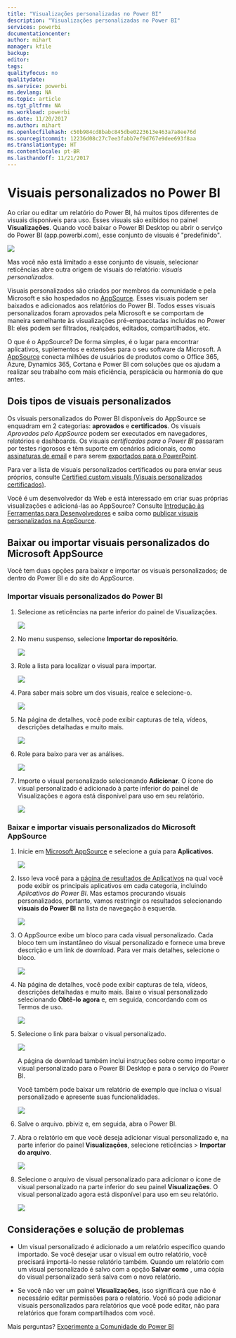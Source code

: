 ```yaml
---
title: "Visualizações personalizadas no Power BI"
description: "Visualizações personalizadas no Power BI"
services: powerbi
documentationcenter: 
author: mihart
manager: kfile
backup: 
editor: 
tags: 
qualityfocus: no
qualitydate: 
ms.service: powerbi
ms.devlang: NA
ms.topic: article
ms.tgt_pltfrm: NA
ms.workload: powerbi
ms.date: 11/20/2017
ms.author: mihart
ms.openlocfilehash: c50b984cd8babc845dbe0223613e463a7a8ee76d
ms.sourcegitcommit: 12236d08c27c7ee3fabb7ef9d767e9dee693f8aa
ms.translationtype: HT
ms.contentlocale: pt-BR
ms.lasthandoff: 11/21/2017
---
```

# <a name="custom-visuals-in-power-bi"></a>Visuais personalizados no Power BI
Ao criar ou editar um relatório do Power BI, há muitos tipos diferentes de visuais disponíveis para uso. Esses visuais são exibidos no painel **Visualizações**. Quando você baixar o Power BI Desktop ou abrir o serviço do Power BI (app.powerbi.com), esse conjunto de visuais é "predefinido". 

![](media/power-bi-custom-visuals/power-bi-visualizations.png)

Mas você não está limitado a esse conjunto de visuais, selecionar reticências abre outra origem de visuais do relatório: *visuais personalizados*.

Visuais personalizados são criados por membros da comunidade e pela Microsoft e são hospedados no [AppSource](https://appsource.microsoft.com/marketplace/apps?product=power-bi-visuals). Esses visuais podem ser baixados e adicionados aos relatórios do Power BI. Todos esses visuais personalizados foram aprovados pela Microsoft e se comportam de maneira semelhante às visualizações pré-empacotadas incluídas no Power BI: eles podem ser filtrados, realçados, editados, compartilhados, etc. 

O que é o AppSource? De forma simples, é o lugar para encontrar aplicativos, suplementos e extensões para o seu software da Microsoft. A [AppSource](https://appsource.microsoft.com) conecta milhões de usuários de produtos como o Office 365, Azure, Dynamics 365, Cortana e Power BI com soluções que os ajudam a realizar seu trabalho com mais eficiência, perspicácia ou harmonia do que antes.

## <a name="two-types-of-custom-visuals"></a>Dois tipos de visuais personalizados

Os visuais personalizados do Power BI disponíveis do AppSource se enquadram em 2 categorias: **aprovados** e **certificados**. Os visuais *Aprovados pelo AppSource* podem ser executados em navegadores, relatórios e dashboards.  Os visuais *certificados para o Power BI* passaram por testes rigorosos e têm suporte em cenários adicionais, como [assinaturas de email](service-report-subscribe.md) e para serem [exportados para o PowerPoint](service-publish-to-powerpoint.md).

Para ver a lista de visuais personalizados certificados ou para enviar seus próprios, consulte [Certified custom visuals (Visuais personalizados certificados)](power-bi-custom-visuals-certified.md).

Você é um desenvolvedor da Web e está interessado em criar suas próprias visualizações e adicioná-las ao AppSource?  Consulte [Introdução às Ferramentas para Desenvolvedores](service-custom-visuals-getting-started-with-developer-tools.md) e saiba como [publicar visuais personalizados na AppSource](https://appsource.microsoft.com/marketplace/apps?product=power-bi-visuals).

## <a name="download-or-import-custom-visuals-from-microsoft-appsource"></a>Baixar ou importar visuais personalizados do Microsoft AppSource
Você tem duas opções para baixar e importar os visuais personalizados; de dentro do Power BI e do site do AppSource. 

###    <a name="import-custom-visuals-from-within-power-bi"></a>Importar visuais personalizados do Power BI
1. Selecione as reticências na parte inferior do painel de Visualizações. 

    ![](media/power-bi-custom-visuals/power-bi-visualizations2.png)

2. No menu suspenso, selecione **Importar do repositório**.

    ![](media/power-bi-custom-visuals/power-bi-custom-visual-import.png)

3. Role a lista para localizar o visual para importar. 

    ![](media/power-bi-custom-visuals/power-bi-import-visual.png)

4.  Para saber mais sobre um dos visuais, realce e selecione-o.

    ![](media/power-bi-custom-visuals/power-bi-select.png)

5.  Na página de detalhes, você pode exibir capturas de tela, vídeos, descrições detalhadas e muito mais. 

    ![](media/power-bi-custom-visuals/power-bi-synoptic.png)

6. Role para baixo para ver as análises.

    ![](media/power-bi-custom-visuals/power-bi-reviews.png)

7.    Importe o visual personalizado selecionando **Adicionar**. O ícone do visual personalizado é adicionado à parte inferior do painel de Visualizações e agora está disponível para uso em seu relatório.

       ![](media/power-bi-custom-visuals/power-bi-custom-visual-imported.png)


###    <a name="download-and-import-custom-visuals-from-microsoft-appsource"></a>Baixar e importar visuais personalizados do Microsoft AppSource

1. Inicie em [Microsoft AppSource](https://appsource.microsoft.com) e selecione a guia para **Aplicativos**. 

    ![](media/power-bi-custom-visuals/power-bi-appsource-apps.png)

2. Isso leva você para a [página de resultados de Aplicativos](https://appsource.microsoft.com/en-us/marketplace/apps) na qual você pode exibir os principais aplicativos em cada categoria, incluindo *Aplicativos do Power BI*. Mas estamos procurando visuais personalizados, portanto, vamos restringir os resultados selecionando **visuais do Power BI** na lista de navegação à esquerda.

    ![](media/power-bi-custom-visuals/power-bi-appsource-visuals.png)

3. O AppSource exibe um bloco para cada visual personalizado.  Cada bloco tem um instantâneo do visual personalizado e fornece uma breve descrição e um link de download. Para ver mais detalhes, selecione o bloco. 

    ![](media/power-bi-custom-visuals/powerbi-custom-select-visual.png)

4. Na página de detalhes, você pode exibir capturas de tela, vídeos, descrições detalhadas e muito mais. Baixe o visual personalizado selecionando **Obtê-lo agora** e, em seguida, concordando com os Termos de uso. 

    ![](media/power-bi-custom-visuals/power-bi-appsource-get.png)

5. Selecione o link para baixar o visual personalizado.

    ![](media/power-bi-custom-visuals/powerbi-custom-download.png)

    A página de download também inclui instruções sobre como importar o visual personalizado para o Power BI Desktop e para o serviço do Power BI.

    Você também pode baixar um relatório de exemplo que inclua o visual personalizado e apresente suas funcionalidades.

    ![](media/power-bi-custom-visuals/powerbi-custom-try-sample.png)

6. Salve o arquivo. pbiviz e, em seguida, abra o Power BI.    
7. Abra o relatório em que você deseja adicionar visual personalizado e, na parte inferior do painel **Visualizações**, selecione reticências > **Importar do arquivo**.  

      ![](media/power-bi-custom-visuals/power-bi-custom-visual-import-from-file.png)

8. Selecione o arquivo de visual personalizado para adicionar o ícone de visual personalizado na parte inferior do seu painel **Visualizações**. O visual personalizado agora está disponível para uso em seu relatório.

    ![](media/power-bi-custom-visuals/power-bi-chord.png)
    
##    <a name="considerations-and-troubleshooting"></a>Considerações e solução de problemas


- Um visual personalizado é adicionado a um relatório específico quando importado. Se você desejar usar o visual em outro relatório, você precisará importá-lo nesse relatório também. Quando um relatório com um visual personalizado é salvo com a opção **Salvar como** , uma cópia do visual personalizado será salva com o novo relatório.

- Se você não ver um painel **Visualizações**, isso significará que não é necessário editar permissões para o relatório.  Você só pode adicionar visuais personalizados para relatórios que você pode editar, não para relatórios que foram compartilhados com você.


Mais perguntas? [Experimente a Comunidade do Power BI](http://community.powerbi.com/)

